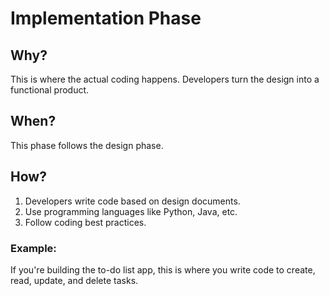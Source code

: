 # Implementation Phase

## Why?
This is where the actual coding happens. Developers turn the design into a functional product.

## When?
This phase follows the design phase.

## How?
1. Developers write code based on design documents.
2. Use programming languages like Python, Java, etc.
3. Follow coding best practices.

### Example:
If you're building the to-do list app, this is where you write code to create, read, update, and delete tasks.
